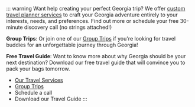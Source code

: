 ::: warning Want help creating your perfect Georgia trip?
We offer [custom travel planner services](/our-travel-services/) to craft your Georgia adventure entirely to your interests, needs, and preferences. Find out more or schedule your free 30-minute discovery call (no strings attached!)

**Group Trips**:
Or join one of our [Group Trips](/our-travel-services/group-trips) if you're looking for travel buddies for an unforgettable journey through Georgia!

**Free Travel Guide**:
Want to know more about why Georgia should be your next destination? Download our free travel guide that will convince you to pack your bags tomorrow.

- [Our Travel Services](/our-travel-services/)
- [Group Trips](/our-travel-services/group-trips)
- Schedule a call
- Download our Travel Guide
:::